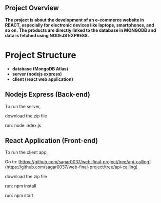 ## Project Overview
**The project is about the development of an e-commerce website in REACT, especially for electronic devices like laptops, smartphones, and so on.**
**The products are directly linked to the database in MONGODB and data is fetched using NODEJS EXPRESS.**

# Project Structure

- **database (MongoDB Atlas)**
- **server (nodejs express)**
- **client (react web application)**


## Nodejs Express (Back-end)

To run the server,

download the zip file

run: node index.js

## React Application (Front-end)

To run the client app,

Go to: [https://github.com/sagar0037/web-final-project/tree/api-calling](https://github.com/sagar0037/web-final-project/tree/api-calling)

download the zip file

run: npm install

run: npm start
